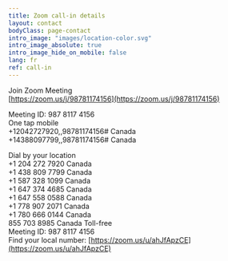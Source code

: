 ```yaml
---
title: Zoom call-in details
layout: contact
bodyClass: page-contact
intro_image: "images/location-color.svg"
intro_image_absolute: true
intro_image_hide_on_mobile: false
lang: fr
ref: call-in
---
```


Join Zoom Meeting  
[https://zoom.us/j/98781174156](https://zoom.us/j/98781174156)

Meeting ID: 987 8117 4156  
One tap mobile  
+12042727920,,98781174156# Canada  
+14388097799,,98781174156# Canada  

Dial by your location  
        +1 204 272 7920 Canada  
        +1 438 809 7799 Canada  
        +1 587 328 1099 Canada  
        +1 647 374 4685 Canada  
        +1 647 558 0588 Canada  
        +1 778 907 2071 Canada  
        +1 780 666 0144 Canada  
        855 703 8985 Canada Toll-free  
Meeting ID: 987 8117 4156  
Find your local number: [https://zoom.us/u/ahJfApzCE](https://zoom.us/u/ahJfApzCE)
